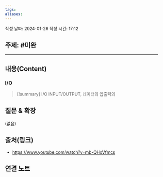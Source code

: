 ```yaml
---
tags: 
aliases:
---
```

작성 날짜: 2024-01-26
작성 시간: 17:12

## 주제: #미완

----
## 내용(Content)
### I/O
>[!summary] I/O
>INPUT/OUTPUT, 데이터의 입출력의 

## 질문 & 확장

(없음)

## 출처(링크)
- https://www.youtube.com/watch?v=mb-QHxVfmcs

## 연결 노트










